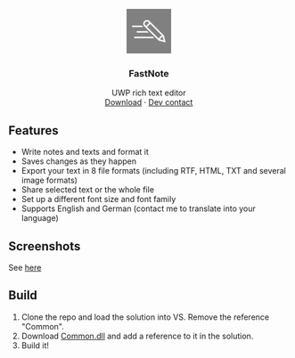 <p align="center">
  <img src="https://raw.githubusercontent.com/brullsker/FastNote/master/GHAssets/Square44x44Logo.scale-200.png" width=80 height=80>

  <h3 align="center">FastNote</h3>

  <p align="center">
    UWP rich text editor
    <br>
    <a href="https://github.com/brullsker/FastNote/releases">Download</a>
    &middot;
    <a href="https://t.me/brullsker">Dev contact</a>
  </p>
</p>

## Features
- Write notes and texts and format it
- Saves changes as they happen
- Export your text in 8 file formats (including RTF, HTML, TXT and several image formats)
- Share selected text or the whole file
- Set up a different font size and font family
- Supports English and German (contact me to translate into your language)

## Screenshots
See [here](https://github.com/brullsker/FastNote/tree/master/GHAssets/Screenshots)

## Build
1. Clone the repo and load the solution into VS. Remove the reference "Common".
2. Download [Common.dll](https://raw.githubusercontent.com/brullsker/FastNote/master/GHAssets/Common.dll) and add a reference to it in the solution.
3. Build it!
